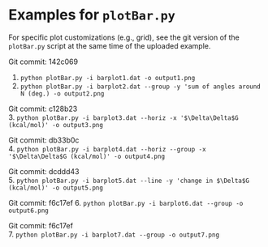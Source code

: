 
# Examples for `plotBar.py`
For specific plot customizations (e.g., grid), see the git version of the `plotBar.py` script at the same time of the uploaded example.

Git commit: 142c069  
1. `python plotBar.py -i barplot1.dat -o output1.png`
2. `python plotBar.py -i barplot2.dat --group -y 'sum of angles around N (deg.) -o output2.png`

Git commit: c128b23  
3. `python plotBar.py -i barplot3.dat --horiz -x '$\Delta\Delta$G (kcal/mol)' -o output3.png`

Git commit: db33b0c  
4. `python plotBar.py -i barplot4.dat --horiz --group -x '$\Delta\Delta$G (kcal/mol)' -o output4.png`

Git commit: dcddd43  
5. `python plotBar.py -i barplot5.dat --line -y 'change in $\Delta$G (kcal/mol)' -o output5.png`

Git commit: f6c17ef
6. `python plotBar.py -i barplot6.dat --group -o output6.png`

Git commit: f6c17ef  
7. `python plotBar.py -i barplot7.dat --group -o output7.png`

